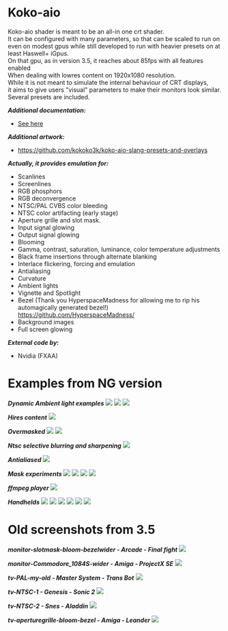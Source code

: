# Koko-aio

Koko-aio shader is meant to be an all-in one crt shader.<br>
It can be configured with many parameters, so that can be
scaled to run on even on modest gpus while still developed to
run with heavier presets on at least Haswell+ iGpus.<br>
On that gpu, as in version 3.5, it reaches about 85fps with all features enabled<br>
When dealing with lowres content on 1920x1080 resolution.<br>
While it is not meant to simulate the internal behaviour of CRT displays,<br>
it aims to give users "visual" parameters to make their monitors look similar.<br>
Several presets are included.<br>

***Additional documentation:***
* [See here](docs-ng.md)

***Additional artwork:***
* https://github.com/kokoko3k/koko-aio-slang-presets-and-overlays

***Actually, it provides emulation for:***
* Scanlines
* Screenlines
* RGB phosphors
* RGB deconvergence
* NTSC/PAL CVBS color bleeding
* NTSC color artifacting (early stage)
* Aperture grille and slot mask.
* Input signal glowing
* Output signal glowing
* Blooming
* Gamma, contrast, saturation, luminance, color temperature adjustments
* Black frame insertions through alternate blanking
* Interlace flickering, forcing and emulation
* Antialiasing
* Curvature
* Ambient lights
* Vignette and Spotlight
* Bezel (Thank you HyperspaceMadness for allowing me to rip his automagically generated bezel!)
  https://github.com/HyperspaceMadness/
* Background images
* Full screen glowing

***External code by:***
* Nvidia (FXAA)
        
# Examples from NG version

***Dynamic Ambient light examples***
![ ](https://github.com/kokoko3k/koko-aio-slang/blob/main/screenshots/screenshots-ng-1.0/Amby-night.jpeg?raw=true)
![ ](https://github.com/kokoko3k/koko-aio-slang/blob/main/screenshots/screenshots-ng-1.0/Amby-day.jpeg?raw=true)
![ ](https://github.com/kokoko3k/koko-aio-slang/blob/main/screenshots/screenshots-ng-1.0/Amby-widen.jpeg?raw=true)

***Hires content***
![ ](https://github.com/kokoko3k/koko-aio-slang/blob/main/screenshots/screenshots-ng-1.0/hires.jpeg?raw=true)

***Overmasked***
![ ](https://github.com/kokoko3k/koko-aio-slang/blob/main/screenshots/screenshots-ng-1.0/Overmask,jpeg?raw=true)
![ ](https://github.com/kokoko3k/koko-aio-slang/blob/main/screenshots/screenshots-ng-1.0/Overmask2.jpeg?raw=true)

***Ntsc selective blurring and sharpening***
![ ](https://github.com/kokoko3k/koko-aio-slang/blob/main/screenshots/screenshots-ng-1.0/sonic1.jpeg?raw=true)

***Antialiased***
![ ](https://github.com/kokoko3k/koko-aio-slang/blob/main/screenshots/screenshots-ng-1.0/fxaa.jpeg?raw=true)

***Mask experiments***
![ ](https://github.com/kokoko3k/koko-aio-slang/blob/main/screenshots/screenshots-ng-1.0/overlapped.jpeg?raw=true)
![ ](https://github.com/kokoko3k/koko-aio-slang/blob/main/screenshots/screenshots-ng-1.0/oldpainless.jpeg?raw=true)
![ ](https://github.com/kokoko3k/koko-aio-slang/blob/main/screenshots/screenshots-ng-1.0/pinchlook.jpeg?raw=true)
![ ](https://github.com/kokoko3k/koko-aio-slang/blob/main/screenshots/screenshots-ng-1.0/Wide-Mask?raw=true)

***ffmpeg player***
![ ](https://github.com/kokoko3k/koko-aio-slang/blob/main/screenshots/screenshots-ng-1.0/tv.jpeg?raw=true)

***Handhelds***
![ ](https://github.com/kokoko3k/koko-aio-slang/blob/main/screenshots/screenshots-ng-1.0/handhelds/gg_lights1.jpeg?raw=true)
![ ](https://github.com/kokoko3k/koko-aio-slang/blob/main/screenshots/screenshots-ng-1.0/handhelds/gg_ambilights.jpeg?raw=true)
![ ](https://github.com/kokoko3k/koko-aio-slang/blob/main/screenshots/screenshots-ng-1.0/handhelds/gmb_zoom.jpeg?raw=true)
![ ](https://github.com/kokoko3k/koko-aio-slang/blob/main/screenshots/screenshots-ng-1.0/handhelds/gbp.jpeg?raw=true)
![ ](https://github.com/kokoko3k/koko-aio-slang/blob/main/screenshots/screenshots-ng-1.0/handhelds/gbm_desktop.jpeg?raw=true)
![ ](https://github.com/kokoko3k/koko-aio-slang/blob/main/screenshots/screenshots-ng-1.0/handhelds/wario.jpeg?raw=true)


# Old screenshots from 3.5

***monitor-slotmask-bloom-bezelwider - Arcade - Final fight***
![ ](https://github.com/kokoko3k/koko-aio-slang/blob/main/screenshots/screenshots.3.5/monitor-slotmask-bloom-bezelwider.mame.ffight.png?raw=true)

***monitor-Commodore_1084S-wider - Amiga - ProjectX SE***
![ ](https://github.com/kokoko3k/koko-aio-slang/blob/main/screenshots/screenshots.3.5/monitor-Commodore_1084S-wider.puae.projectx.png?raw=true)

***tv-PAL-my-old - Master System - Trans Bot***
![ ](https://github.com/kokoko3k/koko-aio-slang/blob/main/screenshots/screenshots.3.5/tv-PAL-my-old,mastersystem.transbot.png?raw=true)

***tv-NTSC-1 - Genesis - Sonic 2***
![ ](https://github.com/kokoko3k/koko-aio-slang/blob/main/screenshots/screenshots.3.5/tv-NTSC-1.md.sonic2.png?raw=true)

***tv-NTSC-2 - Snes - Aladdin***
![ ](https://github.com/kokoko3k/koko-aio-slang/blob/main/screenshots/screenshots.3.5/tv-NTSC-2.snes.aladdin.png?raw=true)

***tv-aperturegrille-bloom-bezel - Amiga - Leander***
![ ](https://github.com/kokoko3k/koko-aio-slang/blob/main/screenshots/screenshots.3.5/tv-aperturegrille-bloom-bezel.puae.leander.png?raw=true)

